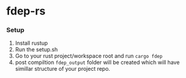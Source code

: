 # fdep-rs

### Setup

1. Install rustup
2. Run the setup.sh
3. Go to your rust project/workspace root and run `cargo fdep`
4. post compiltion `fdep_output` folder will be created which will have simillar structure of your project repo.

